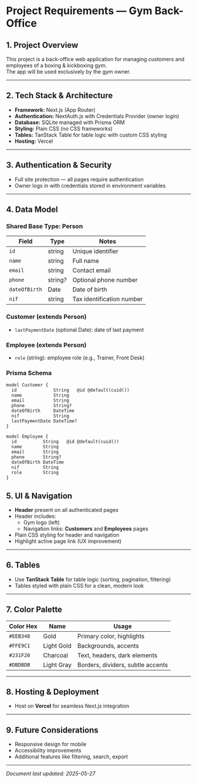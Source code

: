 # Project Requirements — Gym Back-Office

## 1. Project Overview

This project is a back-office web application for managing customers and employees of a boxing & kickboxing gym.  
The app will be used exclusively by the gym owner.

---

## 2. Tech Stack & Architecture

- **Framework:** Next.js (App Router)
- **Authentication:** NextAuth.js with Credentials Provider (owner login)
- **Database:** SQLite managed with Prisma ORM
- **Styling:** Plain CSS (no CSS frameworks)
- **Tables:** TanStack Table for table logic with custom CSS styling
- **Hosting:** Vercel

---

## 3. Authentication & Security

- Full site protection — all pages require authentication
- Owner logs in with credentials stored in environment variables

---

## 4. Data Model

### Shared Base Type: Person

| Field         | Type    | Notes                     |
| ------------- | ------- | ------------------------- |
| `id`          | string  | Unique identifier         |
| `name`        | string  | Full name                 |
| `email`       | string  | Contact email             |
| `phone`       | string? | Optional phone number     |
| `dateOfBirth` | Date    | Date of birth             |
| `nif`         | string  | Tax identification number |

### Customer (extends Person)

- `lastPaymentDate` (optional Date): date of last payment

### Employee (extends Person)

- `role` (string): employee role (e.g., Trainer, Front Desk)

### Prisma Schema

```prisma
model Customer {
  id              String   @id @default(cuid())
  name            String
  email           String
  phone           String?
  dateOfBirth     DateTime
  nif             String
  lastPaymentDate DateTime?
}

model Employee {
  id          String   @id @default(cuid())
  name        String
  email       String
  phone       String?
  dateOfBirth DateTime
  nif         String
  role        String
}

```

## 5. UI & Navigation

- **Header** present on all authenticated pages
- Header includes:
    - Gym logo (left)
    - Navigation links: **Customers** and **Employees** pages
- Plain CSS styling for header and navigation
- Highlight active page link (UX improvement)

---

## 6. Tables

- Use **TanStack Table** for table logic (sorting, pagination, filtering)
- Tables styled with plain CSS for a clean, modern look

---

## 7. Color Palette

| Color Hex | Name       | Usage                             |
| --------- | ---------- | --------------------------------- |
| `#EEB348` | Gold       | Primary color, highlights         |
| `#FFE9C1` | Light Gold | Backgrounds, accents              |
| `#231F20` | Charcoal   | Text, headers, dark elements      |
| `#DBDBDB` | Light Gray | Borders, dividers, subtle accents |

---

## 8. Hosting & Deployment

- Host on **Vercel** for seamless Next.js integration

---

## 9. Future Considerations

- Responsive design for mobile
- Accessibility improvements
- Additional features like filtering, search, export

---

_Document last updated: 2025-05-27_
